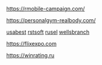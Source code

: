 <a href="https://rmobile-campaign.com/">https://rmobile-campaign.com/</a>


<a href="https://personalgym-realbody.com/">https://personalgym-realbody.com/</a>

<a href="https://usa-bestdeals.com ">usabest</a>
<a href="https://rstsoft.net ">rstsoft</a>
<a href="https://rusel.org/ ">rusel</a>
<a href="https://wellsbranchremodeleraustin.com">wellsbranch</a>
<a href=""></a>


<a href="https://flixexpo.com">https://flixexpo.com</a>


<a href="https://winrating.ru">https://winrating.ru</a>


